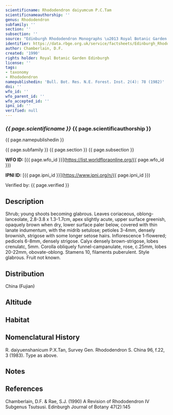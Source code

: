 ```yaml
---
scientificname: Rhododendron daiyumcum P.C.Tam
scientificnameauthorship: ''
genus: Rhododendron
subfamily: ''
section: ''
subsection: ''
source: "Edinburgh Rhododendron Monographs \u2013 Royal Botanic Garden Edinburgh"
identifier: https://data.rbge.org.uk/service/factsheets/Edinburgh_Rhododendron_Monographs.xhtml
author: Chamberlain, D.F.
created: '1990'
rights holder: Royal Botanic Garden Edinburgh
license: ''
tags:
- taxonomy
- Rhododendron
namepublishedin: 'Bull. Bot. Res. N.E. Forest. Inst. 2(4): 78 (1982)'
doi: ''
wfo_id: ''
wfo_parent_id: ''
wfo_accepted_id: ''
ipni_id: ''
verified: null
---
```

### _{{ page.scientificname }}_ {{ page.scientificauthorship }}
 {{ page.namepublishedin }}

{{ page.subfamily }} {{ page.section }} {{ page.subsection }}

**WFO ID:** [{{ page.wfo_id }}](https://list.worldfloraonline.org/{{ page.wfo_id }})

**IPNI ID:** [{{ page.ipni_id }}](https://www.ipni.org/n/{{ page.ipni_id }})

Verified by: {{ page.verified }}



## Description
Shrub; young shoots becoming glabrous. Leaves coriaceous, oblong-lanceolate, 2.8-3.8 x 1.3-1.7cm, apex slightly acute, upper surface greenish, opaquely brown when dry, lower surface paler below, covered with thin lanate indumentum, with the midrib setulose; petioles 3-4mm, densely brownish, strigose with some longer setose hairs. Inflorescence 1-flowered; pedicels 6-8mm, densely strigose. Calyx densely brown-strigose, lobes crenulatc, 5mm. Corolla obliquely funnel-campanulate, rose, c.25mm, lobes 20-22mm, obovate-oblong. Stamens 10, filaments puberulent. Style glabrous. Fruit not known.

## Distribution
China (Fujian)

## Altitude


## Habitat


## Nomenclatural History
R. daiyuenshanicum P.X.Tan, Survey Gen. Rhododendron S. China 96, f.22, 3 (1983). Type as above.
                       
## Notes


## References

Chamberlain, D.F. & Rae, S.J. (1990) A Revision of Rhododendron IV Subgenus Tsutsusi. Edinburgh Journal of Botany 47(2):145
